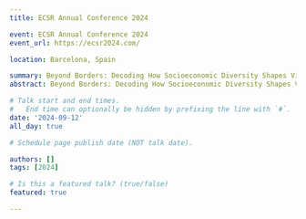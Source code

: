 ```yaml
---
title: ECSR Annual Conference 2024 

event: ECSR Annual Conference 2024  
event_url: https://ecsr2024.com/

location: Barcelona, Spain

summary: Beyond Borders: Decoding How Socioeconomic Diversity Shapes Views on Inequality in Today's World.
abstract: Beyond Borders: Decoding How Socioeconomic Diversity Shapes Views on Inequality in Today's World.

# Talk start and end times.
#   End time can optionally be hidden by prefixing the line with `#`.
date: '2024-09-12'
all_day: true

# Schedule page publish date (NOT talk date).

authors: []
tags: [2024]

# Is this a featured talk? (true/false)
featured: true

---
```


